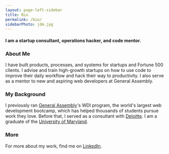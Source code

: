 ```yaml
---
layout: page-left-sidebar
title: Bio
permalink: /bio/
sidebarPhoto: jdm.jpg
---
```


#### **I am a startup consultant, operations hacker, and code mentor.**

### About Me

I have built products, processes, and systems for startups and Fortune 500 clients. I advise and train high-growth startups on how to use code to improve their daily workflow and hack their way to productivity. I also serve as a mentor to new and aspiring web developers at General Assembly.

### My Background

I previously ran [General Assembly](http://ga.co/)'s WDI program, the world's largest web development bootcamp, which has helped thousands of students pursue work they love. Before that, I served as a consultant with [Deloitte](http://www.deloitte.com/us/consulting). I am a graduate of the [University of Maryland](http://www.umd.edu).

### More

For more about my work, find me on [LinkedIn](https://www.linkedin.com/in/jdmaresco).

<script src="//platform.linkedin.com/in.js" type="text/javascript"></script>
<script type="IN/MemberProfile" data-id="https://www.linkedin.com/in/jdmaresco" data-format="hover" data-related="false" data-text="JD Maresco"></script>
